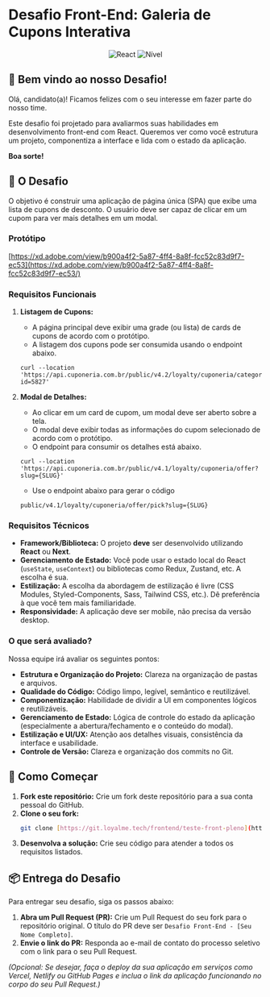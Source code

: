 # Desafio Front-End: Galeria de Cupons Interativa

<p align="center">
  <img alt="React" src="https://img.shields.io/badge/tecnologia-React-blue?style=for-the-badge">
  <img alt="Nível" src="https://img.shields.io/badge/nível-Pleno-orange?style=for-the-badge">
</p>

## 👋 Bem vindo ao nosso Desafio!

Olá, candidato(a)! Ficamos felizes com o seu interesse em fazer parte do nosso time.

Este desafio foi projetado para avaliarmos suas habilidades em desenvolvimento front-end com React. Queremos ver como você estrutura um projeto, componentiza a interface e lida com o estado da aplicação.

**Boa sorte!**

## 🎯 O Desafio

O objetivo é construir uma aplicação de página única (SPA) que exibe uma lista de cupons de desconto. O usuário deve ser capaz de clicar em um cupom para ver mais detalhes em um modal.

### Protótipo

[https://xd.adobe.com/view/b900a4f2-5a87-4ff4-8a8f-fcc52c83d9f7-ec53](https://xd.adobe.com/view/b900a4f2-5a87-4ff4-8a8f-fcc52c83d9f7-ec53/)

### Requisitos Funcionais

1.  **Listagem de Cupons:**

    - A página principal deve exibir uma grade (ou lista) de cards de cupons de acordo com o protótipo.
    - A listagem dos cupons pode ser consumida usando o endpoint abaixo.

    ```
    curl --location 'https://api.cuponeria.com.br/public/v4.2/loyalty/cuponeria/category/trend/offer/list?id=5827'
    ```

2.  **Modal de Detalhes:**
    - Ao clicar em um card de cupom, um modal deve ser aberto sobre a tela.
    - O modal deve exibir todas as informações do cupom selecionado de acordo com o protótipo.
    - O endpoint para consumir os detalhes está abaixo.
    ```
    curl --location 'https://api.cuponeria.com.br/public/v4.1/loyalty/cuponeria/offer?slug={SLUG}'
    ```
    - Use o endpoint abaixo para gerar o código
    ```
    public/v4.1/loyalty/cuponeria/offer/pick?slug={SLUG}
    ```

### Requisitos Técnicos

- **Framework/Biblioteca:** O projeto **deve** ser desenvolvido utilizando **React** ou **Next**.
- **Gerenciamento de Estado:** Você pode usar o estado local do React (`useState`, `useContext`) ou bibliotecas como Redux, Zustand, etc. A escolha é sua.
- **Estilização:** A escolha da abordagem de estilização é livre (CSS Modules, Styled-Components, Sass, Tailwind CSS, etc.). Dê preferência à que você tem mais familiaridade.
- **Responsividade:** A aplicação deve ser mobile, não precisa da versão desktop.

### O que será avaliado?

Nossa equipe irá avaliar os seguintes pontos:

- **Estrutura e Organização do Projeto:** Clareza na organização de pastas e arquivos.
- **Qualidade do Código:** Código limpo, legível, semântico e reutilizável.
- **Componentização:** Habilidade de dividir a UI em componentes lógicos e reutilizáveis.
- **Gerenciamento de Estado:** Lógica de controle do estado da aplicação (especialmente a abertura/fechamento e o conteúdo do modal).
- **Estilização e UI/UX:** Atenção aos detalhes visuais, consistência da interface e usabilidade.
- **Controle de Versão:** Clareza e organização dos commits no Git.

## 🚀 Como Começar

1.  **Fork este repositório:** Crie um fork deste repositório para a sua conta pessoal do GitHub.
2.  **Clone o seu fork:**
    ```bash
    git clone [https://git.loyalme.tech/frontend/teste-front-pleno](https://git.loyalme.tech/frontend/teste-front-pleno)
    ```
3.  **Desenvolva a solução:** Crie seu código para atender a todos os requisitos listados.

## 📦 Entrega do Desafio

Para entregar seu desafio, siga os passos abaixo:

1.  **Abra um Pull Request (PR):** Crie um Pull Request do seu fork para o repositório original. O título do PR deve ser `Desafio Front-End - [Seu Nome Completo]`.
2.  **Envie o link do PR:** Responda ao e-mail de contato do processo seletivo com o link para o seu Pull Request.

_(Opcional: Se desejar, faça o deploy da sua aplicação em serviços como Vercel, Netlify ou GitHub Pages e inclua o link da aplicação funcionando no corpo do seu Pull Request.)_
